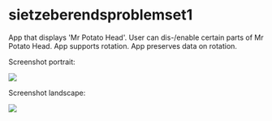 # sietzeberendsproblemset1

App that displays 'Mr Potato Head'. User can dis-/enable certain parts of Mr Potato Head. App supports rotation. App preserves data on rotation.

Screenshot portrait:

![]({{site.baseurl}}//Screenshot_2017-11-01-10-41-45.png)

Screenshot landscape:

![]({{site.baseurl}}//Screenshot_2017-11-01-10-41-57.png)
